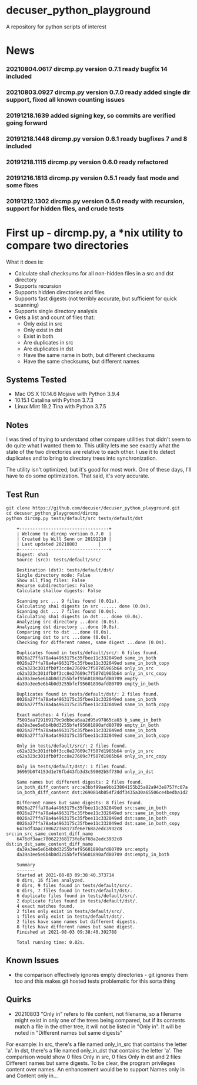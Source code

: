 # decuser_python_playground
A repository for python scripts of interest

# News
### 20210804.0617 dircmp.py version 0.7.1 ready bugfix 14 included
### 20210803.0927 dircmp.py version 0.7.0 ready added single dir support, fixed all known counting issues
### 20191218.1639 added signing key, so commits are verified going forward
### 20191218.1448 dircmp.py version 0.6.1 ready bugfixes 7 and 8 included
### 20191218.1115 dircmp.py version 0.6.0 ready refactored
### 20191216.1813 dircmp.py version 0.5.1 ready fast mode and some fixes
### 20191212.1302 dircmp.py version 0.5.0 ready with recursion, support for hidden files, and crude tests

# First up - dircmp.py, a *nix utility to compare two directories
What it does is:

* Calculate sha1 checksums for all non-hidden files in a src and dst directory
* Supports recursion
* Supports hidden directories and files
* Supports fast digests (not terribly accurate, but sufficient for quick scanning)
* Supports single directory analysis
* Gets a list and count of files that:
  * Only exist in src
  * Only exist in dst
  * Exist in both
  * Are duplicates in src
  * Are duplicates in dst
  * Have the same name in both, but different checksums
  * Have the same checksums, but different names

## Systems Tested
* Mac OS X 10.14.6 Mojave with Python 3.9.4
* 10.15.1 Catalina with Python 3.7.3
* Linux Mint 19.2 Tina with Python 3.7.5

## Notes
I was tired of trying to understand other compare utilities that didn't seem to do quite what I wanted them to. This utility lets me see exactly what the state of the two directories are relative to each other. I use it to detect duplicates and to bring to directory trees into synchronization.

The utility isn't optimized, but it's good for most work. One of these days, I'll have to do some optimization. That said, it's very accurate. 

## Test Run
```
git clone https://github.com/decuser/decuser_python_playground.git
cd decuser_python_playground/dircmp
python dircmp.py tests/default/src tests/default/dst

	+----------------------------------+
	| Welcome to dircmp version 0.7.0  |
	| Created by Will Senn on 20191210 |
	| Last updated 20210803	 	   |
	+----------------------------------+
	Digest: sha1
	Source (src): tests/default/src/

	Destination (dst): tests/default/dst/
	Single directory mode: False
	Show all_flag files: False
	Recurse subdirectories: False
	Calculate shallow digests: False

	Scanning src ... 9 files found (0.01s).
	Calculating sha1 digests in src ...... done (0.0s).
	Scanning dst ... 7 files found (0.0s).
	Calculating sha1 digests in dst ... done (0.0s).
	Analyzing src directory ...done (0.0s).
	Analyzing dst directory ...done (0.0s).
	Comparing src to dst ...done (0.0s).
	Comparing dst to src ...done (0.0s).
	Checking for different names, same digest ...done (0.0s).

	Duplicates found in tests/default/src/: 6 files found.
	0026a27ffa78a4a4963175c35fbee11c332049ed same_in_both
	0026a27ffa78a4a4963175c35fbee11c332049ed same_in_both_copy
	c62a323c301dfb0f3cc8e27609c7f507d1965b64 only_in_src
	c62a323c301dfb0f3cc8e27609c7f507d1965b64 only_in_src_copy
	da39a3ee5e6b4b0d3255bfef95601890afd80709 empty
	da39a3ee5e6b4b0d3255bfef95601890afd80709 empty_in_both

	Duplicates found in tests/default/dst/: 2 files found.
	0026a27ffa78a4a4963175c35fbee11c332049ed same_in_both
	0026a27ffa78a4a4963175c35fbee11c332049ed same_in_both_copy

	Exact matches: 4 files found.
	75093aa729169179c9dbbca6aa2d95a97865ca03 b_same_in_both
	da39a3ee5e6b4b0d3255bfef95601890afd80709 empty_in_both
	0026a27ffa78a4a4963175c35fbee11c332049ed same_in_both
	0026a27ffa78a4a4963175c35fbee11c332049ed same_in_both_copy

	Only in tests/default/src/: 2 files found.
	c62a323c301dfb0f3cc8e27609c7f507d1965b64 only_in_src
	c62a323c301dfb0f3cc8e27609c7f507d1965b64 only_in_src_copy

	Only in tests/default/dst/: 1 files found.
	36969b074153d1e76fbd43fb3d3c59802b5f730d only_in_dst

	Same names but different digests: 2 files found.
	in_both_diff_content src:e3bbf99ae9bb23804155b25a82a943e8757fc07a
	in_both_diff_content dst:2690814b054f2ddf3435a30a65506ce4bedba1d2

	Different names but same digests: 8 files found.
	0026a27ffa78a4a4963175c35fbee11c332049ed src:same_in_both
	0026a27ffa78a4a4963175c35fbee11c332049ed src:same_in_both_copy
	0026a27ffa78a4a4963175c35fbee11c332049ed dst:same_in_both
	0026a27ffa78a4a4963175c35fbee11c332049ed dst:same_in_both_copy
	6476df3aac780622368173fe6e768a2edc3932c8 src:in_src_same_content_diff_name
	6476df3aac780622368173fe6e768a2edc3932c8 dst:in_dst_same_content_diff_name
	da39a3ee5e6b4b0d3255bfef95601890afd80709 src:empty
	da39a3ee5e6b4b0d3255bfef95601890afd80709 dst:empty_in_both

	Summary
	-------
	Started at 2021-08-03 09:38:40.373714
	0 dirs, 16 files analyzed.
	0 dirs, 9 files found in tests/default/src/.
	0 dirs, 7 files found in tests/default/dst/.
	6 duplicate files found in tests/default/src/.
	2 duplicate files found in tests/default/dst/.
	4 exact matches found.
	2 files only exist in tests/default/src/.
	1 files only exist in tests/default/dst/.
	2 files have same names but different digests.
	8 files have different names but same digest.
	Finished at 2021-08-03 09:38:40.392788

	Total running time: 0.02s.
```
## Known Issues

* the comparison effectively ignores empty directories - git ignores them too and this 
	makes git hosted tests problematic for this sorta thing

## Quirks

* 20210803 "Only in" refers to file content, not filename, so a filename might exist in only one of the trees being compared, but if its contents match a file in the other tree, it will not be listed in "Only in". It will be noted in "Different names but same digests"

For example: In src, there's a file named only_in_src that contains the letter 'a'. In dst, there's a file named only_in_dst that contains the letter 'a'. The comparison would show 0 files Only in src, 0 files Only in dst and 2 files Different names but same digests. To be clear, the program privileges content over names. An enhancement would be to support Names only in and Content only in...
